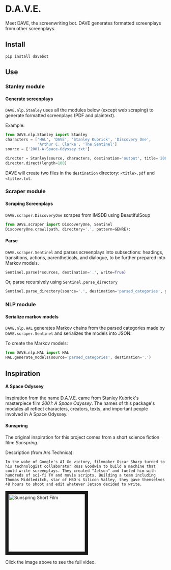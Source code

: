 # D.A.V.E.
Meet DAVE, the screenwriting bot. 
DAVE generates formatted screenplays from other screenplays.


## Install
```
pip install davebot
```

## Use
### Stanley module
#### Generate screenplays
`DAVE.nlp.Stanley` uses all the modules below (except web scraping) to generate formatted screenplays (PDF and plaintext).

Example:
```py
from DAVE.nlp.Stanley import Stanley
characters = ['HAL', 'DAVE', 'Stanley Kubrick', 'Discovery One', 
              'Arthur C. Clarke', 'The Sentinel']
source = ['2001-A-Space-Odyssey.txt']

director = Stanley(source, characters, destination='output', title='2002', author='DAVE')
director.direct(length=100)
```

DAVE will create two files in the `destination` directory: `<title>.pdf` and `<title>.txt`.

### Scraper module
#### Scraping Screenplays
`DAVE.scraper.DiscoveryOne` scrapes from IMSDB using BeautifulSoup
```py
from DAVE.scraper import DiscoveryOne, Sentinel
DiscoveryOne.crawl(path, directory='.', pattern=GENRE):
```

#### Parse
`DAVE.scraper.Sentinel`  and parses screenplays into subsections: headings, transitions, actions, parentheticals, and dialogue, to be further prepared into Markov models.
```py
Sentinel.parse(*sources, destination='.', write=True)
```

Or, parse recursively using `Sentinel.parse_directory`
```py
Sentinel.parse_directory(source='.', destination='parsed_categories', genre='All')`
```

### NLP module
#### Serialize markov models
`DAVE.nlp.HAL` generates Markov chains from the parsed categories made by `DAVE.scraper.Sentinel` and serializes the models into JSON.

To create the Markov models:
```py
from DAVE.nlp.HAL import HAL
HAL.generate_models(source='parsed_categories', destination='.')
```


## Inspiration
#### A Space Odyssey
Inspiration from the name D.A.V.E. came from Stanley Kubrick's masterpiece film *2001: A Space Odyssey*. The names of this package's modules all reflect characters, creators, texts, and important people involved in A Space Odyssey. 


#### Sunspring
The original inspiration for this project comes from a short science fiction film: *Sunspring*.

Description (from Ars Technica):

    In the wake of Google's AI Go victory, filmmaker Oscar Sharp turned to his technologist collaborator Ross Goodwin to build a machine that could write screenplays. They created "Jetson" and fueled him with hundreds of sci-fi TV and movie scripts. Building a team including Thomas Middleditch, star of HBO's Silicon Valley, they gave themselves 48 hours to shoot and edit whatever Jetson decided to write.


<a href="http://www.youtube.com/watch?feature=player_embedded&v=LY7x2Ihqjmc" target="_blank"><img src="http://img.youtube.com/vi/LY7x2Ihqjmc/0.jpg" 
alt="Sunspring Short Film" width="240" height="180" border="10" /></a>

Click the image above to see the full video.